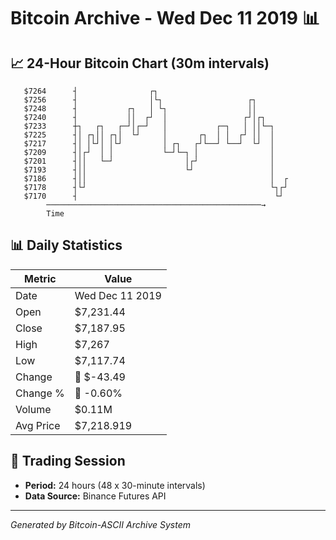 # Bitcoin Archive - Wed Dec 11 2019 📊

## 📈 24-Hour Bitcoin Chart (30m intervals)

```
   $7264      ┤                ┌┐                              
   $7256      ┤                │└┐                   ┌┐        
   $7248      ┤           ┌┐   │ └┐                  ││        
   $7240      ┤           ││  ┌┘  │                 ┌┘│┌┐      
   $7233      ┼┐   ┌┐   ┌─┘│┌─┘   │           ┌─┐   │ ││└─┐    
   $7225      ┤│ ┌┐││ ┌┐│  └┘     │       ┌┐  │ │  ┌┘ ││  │    
   $7217      ┤│ │└┘│ │└┘         │ ┌┐   ┌┘└──┘ └──┘  └┘  │    
   $7209      ┤│┌┘  │ │           └─┘└─┐ │                │    
   $7201      ┤││   └─┘                │┌┘                │    
   $7193      ┤││                      └┘                 │    
   $7186      ┤││                                         │  ┌ 
   $7178      ┤└┘                                         └┐┌┘ 
   $7170      ┤                                            └┘  
        ────────────────────────────────────────────────→
        Time
```

## 📊 Daily Statistics

| Metric | Value |
|--------|-------|
| Date | Wed Dec 11 2019 |
| Open | $7,231.44 |
| Close | $7,187.95 |
| High | $7,267 |
| Low | $7,117.74 |
| Change | 🔴 $-43.49 |
| Change % | 🔴 -0.60% |
| Volume | $0.11M |
| Avg Price | $7,218.919 |

## 📅 Trading Session

- **Period:** 24 hours (48 x 30-minute intervals)
- **Data Source:** Binance Futures API

---
*Generated by Bitcoin-ASCII Archive System*
